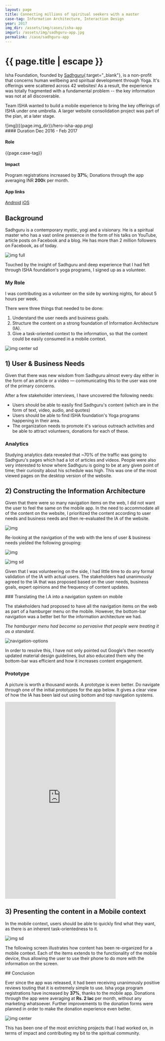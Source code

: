 ```yaml
---
layout: page
title: Connecting millions of spiritual seekers with a master
case-tag: Information Architecture, Interaction Design
year: 2017
img_dir: /assets/img/cases/isha-app
imgurl: /assets/img/sadhguru-app.jpg
permalink: /case/sadhguru-app
---
```

<div class="overview">
<h1 class="post-title">{{ page.title | escape }}</h1>

Isha Foundation, founded by [Sadhguru](http://isha.sadhguru.org){:target="_blank"}, is a non-profit that concerns human wellbeing and spiritual development through Yoga. 
It's offerings were scattered across 42 websites! As a result, the experience was totally fragmented with a fundamental problem -- the key information was not at all discoverable.

Team ISHA wanted to build a mobile experience to bring the key offerings of ISHA under one umbrella. A larger website consolidation project was part of the plan, at a later stage.

<div class="row">
<div class="col hero-img">
![img]({{page.img_dir}}/hero-isha-app.png)
</div>

<div class="col">
#### Duration
Dec 2016 - Feb 2017

#### Role
{{page.case-tag}}

#### Impact
Program registrations increased by <b>37%</b>; Donations through the app averaging INR <b>200</b>k per month.

#### App links
<a href="http://play.google.com/store/apps/details?id=com.ishafoundation.app&hl=en" target="_blank" class="app-link">Android</a>
<a href="http://itunes.apple.com/in/app/sadhguru/id537568757" target="_blank" class="app-link">iOS</a>

</div>
</div>
</div>

## Background

Sadhguru is a contemporary mystic, yogi and a visionary. He is a spiritual master who has a vast online presence in the form of his talks on YouTube, article posts on Facebook and a blog. He has more than 2 million followers on Facebook, as of today.

![img full]({{page.img_dir}}/sadhguru.jpg)

Touched by the insight of Sadhguru and deep experience that I had felt through ISHA foundation's yoga programs, I signed up as a volunteer.

### My Role
I was contributing as a volunteer on the side by working nights, for about 5 hours per week.

There were three things that needed to be done:
1. Understand the user needs and business goals.
2. Structure the content on a strong foundation of Information Architecture (IA).
3. Give a task-oriented context to the information, so that the content could be easily consumed in a mobile context.

![img center sd](/assets/img/cases/isha-app/pcc.svg)

## 1) User & Business Needs

Given that there was new wisdom from Sadhguru almost every day either in the form of an article or a video — communicating this to the user was one of the primary concerns.

After a few stakeholder interviews, I have uncovered the following needs:

- Users should be able to easily find Sadhguru's content (which are in the form of text, video, audio, and quotes)
- Users should be able to find ISHA foundation's Yoga programs happening in their area.
- The organization needs to promote it's various outreach activities and be able to attract volunteers, donations for each of these.

### Analytics

Studying analytics data revealed that ~70% of the traffic was going to Sadhguru's pages which had a lot of articles and videos. People were also very interested to know where Sadhguru is going to be at any given point of time; their curiosity about his schedule was high. This was one of the most viewed pages on the desktop version of the website.

## 2) Constructing the Information Architecture

Given that there were so many navigation items on the web, I did not want the user to feel the same on the mobile app. In the need to accommodate all of the content on the website, I prioritized the content according to user needs and business needs and then re-evaluated the IA of the website. 

![img]({{page.img_dir}}/isha-web-nav.png)

Re-looking at the navigation of the web with the lens of user & business needs yielded the following grouping: 

![img](/assets/img/cases/isha-app/web-mobile-IA.png)

![img sd]({{page.img_dir}}/IA-mob-exp.png)

Given that I was volunteering on the side, I had little time to do any formal validation of the IA with actual users. The stakeholders had unanimously agreed to the IA that was proposed based on the user needs, business goals, expert opinions and the frequency of content updates.

<p style="clear:both"></p>
### Translating the I.A into a navigation system on mobile

<!-- From the very beginning, there were a few principles that I wanted to adhere to:

- Cue the user about the available information with least amount of effort.
- Make the structure of information look like as if Sadhguru is speaking to the user. As if, they are receiving content from the Master.

![img center]({{page.img_dir}}/mobile-nav-bottom-bar.png)

- Let the user to discover various facets of 'updates' from ISHA rather than he/she "figuring" something out. This is critical for user engagement in the context of a mobile app. 

#### Death to the Hamburger -->

The stakeholders had proposed to have all the navigation items on the web as part of a hamburger menu on the mobile. However, the bottom-bar navigation was a better bet for the information architecture we had.

*The hamburger menu had become so pervasive that people were treating it as a standard.*

![navigation-options]({{page.img_dir}}/ham--bottom-bar.png)

In order to resolve this, I have not only pointed out Google's then recently updated material design guidelines, but also educated them why the bottom-bar was efficient and how it increases content engagement.


### Prototype

A picture is worth a thousand words. A prototype is even better. Do navigate through one of the initial prototypes for the app below. It gives a clear view of how the IA has been laid out using bottom and top navigation systems.

<iframe src="https://marvelapp.com/1i0e59f?emb=1" class="prototype" width="360" height="640" allowTransparency="true" frameborder="0"></iframe>

## 3) Presenting the content in a Mobile context

In the mobile context, users should be able to quickly find what they want, as there is an inherent task-orientedness to it.

![img sd]({{page.img_dir}}/Visit_Location_DL.png)

The following screen illustrates how content has been re-organized for a mobile context. Each of the items extends to the functionality of the mobile device, thus allowing the user to use their phone to do more with the information on the screen.

<p style="clear:both"></p>
## Conclusion

Ever since the app was released, it had been receiving unanimously positive reviews touting that it is extremely simple to use. Isha yoga program registrations have increased by <b>37%</b>, thanks to the mobile app. Donations through the app were averaging at <b>Rs. 2 lac</b> per month, without any marketing whatsoever. Further improvements to the donation forms were planned in order to make the donation experience even better.

![img center]({{page.img_dir}}/playstore-reviews.png)

This has been one of the most enriching projects that I had worked on, in terms of impact and contributing my bit to the spiritual community.